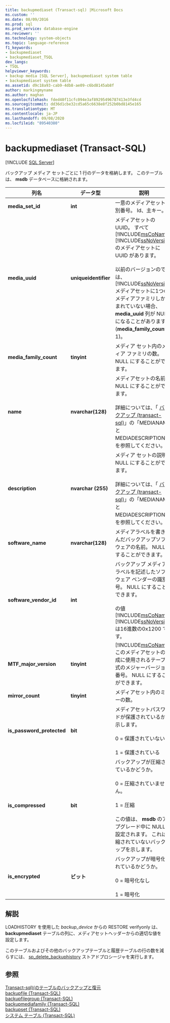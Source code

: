 ```yaml
---
title: backupmediaset (Transact-sql) |Microsoft Docs
ms.custom: ''
ms.date: 08/09/2016
ms.prod: sql
ms.prod_service: database-engine
ms.reviewer: ''
ms.technology: system-objects
ms.topic: language-reference
f1_keywords:
- backupmediaset
- backupmediaset_TSQL
dev_langs:
- TSQL
helpviewer_keywords:
- backup media [SQL Server], backupmediaset system table
- backupmediaset system table
ms.assetid: d9c18a93-cab9-4db8-ae09-c6bd8145ab8f
author: markingmyname
ms.author: maghan
ms.openlocfilehash: fded40f11cfc094e3af89295496787413e3fd4cd
ms.sourcegitcommit: dd36d1cbe32cd5a65c6638e8f252b0bd8145e165
ms.translationtype: MT
ms.contentlocale: ja-JP
ms.lasthandoff: 09/08/2020
ms.locfileid: "89540380"
---
```

# <a name="backupmediaset-transact-sql"></a>backupmediaset (Transact-SQL)
[!INCLUDE [SQL Server](../../includes/applies-to-version/sqlserver.md)]

  バックアップ メディア セットごとに 1 行のデータを格納します。 このテーブルは、 **msdb** データベースに格納されます。  
 
  
|列名|データ型|説明|  
|-----------------|---------------|-----------------|  
|**media_set_id**|**int**|一意のメディアセット識別番号。 Id、主キー。|  
|**media_uuid**|**uniqueidentifier**|メディアセットの UUID。 すべて [!INCLUDE[msCoName](../../includes/msconame-md.md)] [!INCLUDE[ssNoVersion](../../includes/ssnoversion-md.md)] のメディアセットに UUID があります。<br /><br /> 以前のバージョンのでは、 [!INCLUDE[ssNoVersion](../../includes/ssnoversion-md.md)] メディアセットに1つのメディアファミリしか含まれていない場合、 **media_uuid** 列が NULL になることがあります (**media_family_count** は 1)。|  
|**media_family_count**|**tinyint**|メディア セット内のメディア ファミリの数。 NULL にすることができます。|  
|**name**|**nvarchar(128)**|メディアセットの名前。 NULL にすることができます。<br /><br /> 詳細については、「 [バックアップ &#40;transact-sql&#41;](../../t-sql/statements/backup-transact-sql.md)」の「MEDIANAME と MEDIADESCRIPTION」を参照してください。|  
|**description**|**nvarchar (255)**|メディア セットの説明。 NULL にすることができます。<br /><br /> 詳細については、「 [バックアップ &#40;transact-sql&#41;](../../t-sql/statements/backup-transact-sql.md)」の「MEDIANAME と MEDIADESCRIPTION」を参照してください。|  
|**software_name**|**nvarchar(128)**|メディアラベルを書き込んだバックアップソフトウェアの名前。 NULL にすることができます。|  
|**software_vendor_id**|**int**|バックアップ メディア ラベルを記述したソフトウェア ベンダーの識別番号。 NULL にすることができます。<br /><br /> の値 [!INCLUDE[msCoName](../../includes/msconame-md.md)] [!INCLUDE[ssNoVersion](../../includes/ssnoversion-md.md)] は16進数の0x1200 です。|  
|**MTF_major_version**|**tinyint**|[!INCLUDE[msCoName](../../includes/msconame-md.md)]このメディアセットの生成に使用されるテープ形式のメジャーバージョン番号。 NULL にすることができます。|  
|**mirror_count**|**tinyint**|メディアセット内のミラーの数。|  
|**is_password_protected**|**bit**|メディアセットパスワードが保護されているかを示します。<br /><br /> 0 = 保護されていない<br /><br /> 1 = 保護されている|  
|**is_compressed**|**bit**|バックアップが圧縮されているかどうか。<br /><br /> 0 = 圧縮されていません。<br /><br /> 1 = 圧縮<br /><br /> この値は、 **msdb** のアップグレード中に NULL に設定されます。 これは圧縮されていないバックアップを示します。|  
|**is_encrypted**|**ビット**|バックアップが暗号化されているかどうか。<br /><br /> 0 = 暗号化なし<br /><br /> 1 = 暗号化|  
  
## <a name="remarks"></a>解説  
 LOADHISTORY を使用した *backup_device* からの RESTORE verifyonly は、 **backupmediaset** テーブルの列に、メディアセットヘッダーからの適切な値を設定します。  
  
 このテーブルおよびその他のバックアップテーブルと履歴テーブルの行の数を減らすには、 [sp_delete_backuphistory](../../relational-databases/system-stored-procedures/sp-delete-backuphistory-transact-sql.md) ストアドプロシージャを実行します。  
  
## <a name="see-also"></a>参照  
 [Transact-sql&#41;&#40;のテーブルのバックアップと復元 ](../../relational-databases/system-tables/backup-and-restore-tables-transact-sql.md)   
 [backupfile &#40;Transact-SQL&#41;](../../relational-databases/system-tables/backupfile-transact-sql.md)   
 [backupfilegroup &#40;Transact-SQL&#41;](../../relational-databases/system-tables/backupfilegroup-transact-sql.md)   
 [backupmediafamily &#40;Transact-SQL&#41;](../../relational-databases/system-tables/backupmediafamily-transact-sql.md)   
 [backupset &#40;Transact-SQL&#41;](../../relational-databases/system-tables/backupset-transact-sql.md)   
 [システム テーブル &#40;Transact-SQL&#41;](../../relational-databases/system-tables/system-tables-transact-sql.md)  
  
  
